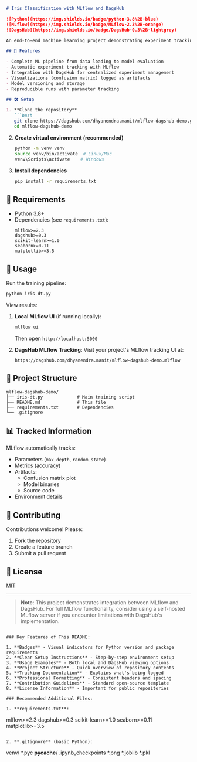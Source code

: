 

```markdown
# Iris Classification with MLflow and DagsHub

![Python](https://img.shields.io/badge/python-3.8%2B-blue)
![MLflow](https://img.shields.io/badge/MLflow-2.3%2B-orange)
![DagsHub](https://img.shields.io/badge/DagsHub-0.3%2B-lightgrey)

An end-to-end machine learning project demonstrating experiment tracking with MLflow and model management using DagsHub for the classic Iris classification problem.

## 📌 Features

- Complete ML pipeline from data loading to model evaluation
- Automatic experiment tracking with MLflow
- Integration with DagsHub for centralized experiment management
- Visualizations (confusion matrix) logged as artifacts
- Model versioning and storage
- Reproducible runs with parameter tracking

## 🛠️ Setup

1. **Clone the repository**
   ```bash
   git clone https://dagshub.com/dhyanendra.manit/mlflow-dagshub-demo.git
   cd mlflow-dagshub-demo
   ```

2. **Create virtual environment (recommended)**
   ```bash
   python -m venv venv
   source venv/bin/activate  # Linux/Mac
   venv\Scripts\activate    # Windows
   ```

3. **Install dependencies**
   ```bash
   pip install -r requirements.txt
   ```

## 🔧 Requirements

- Python 3.8+
- Dependencies (see `requirements.txt`):
  ```
  mlflow>=2.3
  dagshub>=0.3
  scikit-learn>=1.0
  seaborn>=0.11
  matplotlib>=3.5
  ```

## 🚀 Usage

Run the training pipeline:
```bash
python iris-dt.py
```

View results:
1. **Local MLflow UI** (if running locally):
   ```bash
   mlflow ui
   ```
   Then open `http://localhost:5000`

2. **DagsHub MLflow Tracking**:
   Visit your project's MLflow tracking UI at:
   ```
   https://dagshub.com/dhyanendra.manit/mlflow-dagshub-demo.mlflow
   ```

## 📂 Project Structure

```
mlflow-dagshub-demo/
├── iris-dt.py             # Main training script
├── README.md              # This file
├── requirements.txt       # Dependencies
└── .gitignore
```

## 📊 Tracked Information

MLflow automatically tracks:
- Parameters (`max_depth`, `random_state`)
- Metrics (accuracy)
- Artifacts:
  - Confusion matrix plot
  - Model binaries
  - Source code
- Environment details

## 🤝 Contributing

Contributions welcome! Please:
1. Fork the repository
2. Create a feature branch
3. Submit a pull request

## 📜 License

[MIT](LICENSE)

---

> **Note**: This project demonstrates integration between MLflow and DagsHub. For full MLflow functionality, consider using a self-hosted MLflow server if you encounter limitations with DagsHub's implementation.
```

### Key Features of This README:

1. **Badges** - Visual indicators for Python version and package requirements
2. **Clear Setup Instructions** - Step-by-step environment setup
3. **Usage Examples** - Both local and DagsHub viewing options
4. **Project Structure** - Quick overview of repository contents
5. **Tracking Documentation** - Explains what's being logged
6. **Professional Formatting** - Consistent headers and spacing
7. **Contribution Guidelines** - Standard open-source template
8. **License Information** - Important for public repositories

### Recommended Additional Files:

1. **requirements.txt**:
   ```
   mlflow>=2.3
   dagshub>=0.3
   scikit-learn>=1.0
   seaborn>=0.11
   matplotlib>=3.5
   ```

2. **.gitignore** (basic Python):
   ```
   venv/
   *.pyc
   __pycache__/
   .ipynb_checkpoints
   *.png
   *.joblib
   *.pkl
   ```
